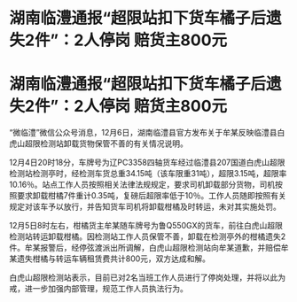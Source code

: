 # 湖南临澧通报“超限站扣下货车橘子后遗失2件”：2人停岗 赔货主800元

# 湖南临澧通报“超限站扣下货车橘子后遗失2件”：2人停岗 赔货主800元

“微临澧”微信公众号消息，12月6日，湖南临澧县官方发布关于牟某反映临澧县白虎山超限检测站卸载货物保管不善的有关情况说明。

12月4日20时18分，车牌号为辽PC3358四轴货车经过临澧县207国道白虎山超限检测站检测亭时，经检测车货总重34.15吨（该车限重31吨），超限3.15吨，超限率10.16％。站点工作人员按照相关法律法规规定，要求司机卸载部分货物，司机按照要求卸载柑橘7件重计0.35吨，复磅后超限率低于10％。工作人员随即按照有关规定对该车予以放行，并告知货车司机将卸载柑橘及时转运，未对其实施处罚。

12月5日8时左右，柑橘货主牟某随车牌号为鲁Q550GX的货车，前往白虎山超限检测站转运卸载柑橘。因检测站工作人员保管不善，卸载在检测亭外的柑橘遗失2件。牟某报警后，经停弦渡派出所调解，白虎山超限检测站向牟某道歉，并赔偿牟某遗失柑橘与转运车辆租赁费共计800元，双方达成和解。

白虎山超限检测站表示，目前已对2名当班工作人员进行了停岗处理，并将以此为戒，进一步加强内部管理，规范工作人员执法行为。

